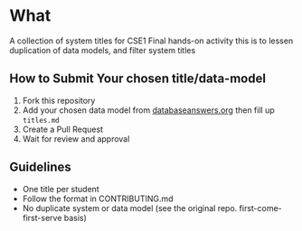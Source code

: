 # What

A collection of system titles for CSE1 Final hands-on activity
this is to lessen duplication of data models, and filter system titles

## How to Submit Your chosen title/data-model
1. Fork this repository
2. Add your chosen data model from [databaseanswers.org](https://fordnox.github.io/databaseanswers/data_models/)  then fill up `titles.md`
3. Create a Pull Request
4. Wait for review and approval

## Guidelines
- One title per student
- Follow the format in CONTRIBUTING.md
- No duplicate system or data model (see the original repo. first-come-first-serve basis)
